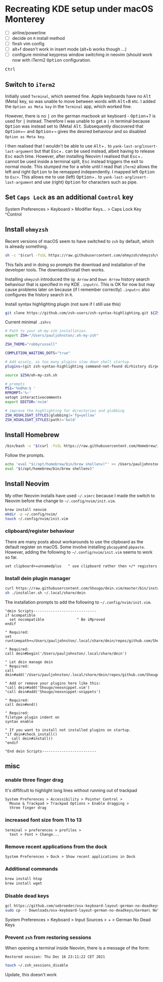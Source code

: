 # Recreating KDE setup under macOS Monterey

- [ ] airline/powerline
- [ ] decide on `R` install method
- [ ] finsh vim config
- [ ] alt+f doesn't work in insert mode (alt+b works though ...)
- [ ] configure minimal keypress window switching in neovim (should work now with iTerm2 <kbd>Option</kbd> configuration.

<kbd>Ctrl</kbd>

 

## Switch to `iTerm2`

Initially used `Terminal`, which seemed fine. Apple keyboards have no <kbd>Alt</kbd> (Meta) key, so was unable to move between words with <kbd>Alt</kbd>+<kbd>B</kbd> etc. I added the `Option as Meta key` in the `Terminal` app, which worked fine. 

However, there is no <kbd>|</kbd> on the german macbook air keyboard - <kbd>Option</kbd>+<kbd>7</kbd> is used for <kbd>|</kbd> instead. Therefore I was unable to get a `|` in terminal because <kbd>Option</kbd> was instead set to (Meta) <kbd>Alt</kbd>. Subsequently discovered that <kbd>Option</kbd>+<kbd>&#8592;</kbd> and <kbd>Option</kbd>+<kbd>&#8594;</kbd> gives the desired behaviour and so disabled `Option as Meta key`.

I then realised that I wouldn't be able to use <kbd>Alt</kbd>+<kbd>.</kbd> to `yank-last-arg`/`insert-last-argument` but that <kbd>Esc</kbd>+<kbd>.</kbd> can be used instead, albeit having to release <kbd>Esc</kbd> each time. However, after installing Neovim I realised that <kbd>Esc</kbd>+<kbd>.</kbd> cannot be used inside a terminal split, <kbd>Esc</kbd> instead triggers the exit to normal mode. This stumped me for a while until I read that `iTerm2` allows the left and right <kbd>Option</kbd> to be remapped independently. I mapped left <kbd>Option</kbd> to `Esc+`. This allows me to use (left) <kbd>Option</kbd>+<kbd>.</kbd> to `yank-last-arg`/`insert-last-argument` and use (right) <kbd>Option</kbd> for characters such as pipe.

## Set `Caps Lock` as an additional `Control` key

System Preferences > Keyboard >
  Modifier Keys... > Caps Lock Key ^Control

## Install `ohmyzsh`

Recent versions of macOS seem to have switched to `zsh` by default, which is already something.

```sh
sh -c "$(curl -fsSL https://raw.githubusercontent.com/ohmyzsh/ohmyzsh/master/tools/install.sh)"
```

This fails and in doing so prompts the download and installation of the developer tools. The downlaod/install then works.

Installing `ohmyzsh` introduced the `Up Arrow` and `Down Arrow` history search behaviour that is specified in my KDE `.inputrc`. This is OK for now but may cause problems later on because (if I remember correctly) `.inputrc` also configures the history search in `R`. 

Install syntax highlighting plugin (not sure if I still use this)

```sh
git clone https://github.com/zsh-users/zsh-syntax-highlighting.git ${ZSH_CUSTOM:-~/.oh-my-zsh/custom}/plugins/zsh-syntax-highlighting
```

Current minimal `.zshrc`

```sh
# Path to your oh-my-zsh installation.
export ZSH="/Users/pauljohnston/.oh-my-zsh"

ZSH_THEME="robbyrussell"

COMPLETION_WAITING_DOTS="true"

# Add wisely, as too many plugins slow down shell startup.
plugins=(git zsh-syntax-highlighting command-not-found dirhistory dirpersist)

source $ZSH/oh-my-zsh.sh

# prompts
PS1='%n@%m:$ '
RPROMPT='%~'
setopt interactivecomments
export EDITOR='nvim'

# improve the highlighting for directories and globbing
ZSH_HIGHLIGHT_STYLES[globbing]='fg=yellow'
ZSH_HIGHLIGHT_STYLES[path]='bold'
```


## Install Homebrew

```sh
/bin/bash -c "$(curl -fsSL https://raw.githubusercontent.com/Homebrew/install/HEAD/install.sh)"
```

Follow the prompts.

```sh
echo 'eval "$(/opt/homebrew/bin/brew shellenv)"' >> /Users/pauljohnston/.zprofile
eval "$(/opt/homebrew/bin/brew shellenv)"
```

## Install Neovim

My other Neovim installs have used `~/.vimrc` because I made the switch to Neovim before the change to `~/.config/nvim/init.vim`.

```sh
brew install neovim
mkdir -p ~/.config/nvim/
touch ~/.config/nvim/init.vim
```

### clipboard/register behaviour

There are many posts about workarounds to use the clipboard as the default register on macOS. Some involve installing `pbcopy`and `pbpaste`. However, adding the following to `~/.config/nvim/init.vim` seems to work so far.

```
set clipboard+=unnamedplus   " use clipboard rather then +/* registers
```

### Install dein plugin manager

```sh
curl https://raw.githubusercontent.com/Shougo/dein.vim/master/bin/installer.sh > installer.sh
sh ./installer.sh ~/.local/share/dein
```

The installation prompts to add the following to `~/.config/nvim/init.vim`.

```
"dein Scripts-----------------------------
if &compatible
  set nocompatible               " Be iMproved
endif

" Required:
set runtimepath+=/Users/pauljohnston/.local/share/dein/repos/github.com/Shougo/dein.vim

" Required:
call dein#begin('/Users/pauljohnston/.local/share/dein')

" Let dein manage dein
" Required:
call dein#add('/Users/pauljohnston/.local/share/dein/repos/github.com/Shougo/dein.vim')

" Add or remove your plugins here like this:
"call dein#add('Shougo/neosnippet.vim')
"call dein#add('Shougo/neosnippet-snippets')

" Required:
call dein#end()

" Required:
filetype plugin indent on
syntax enable

" If you want to install not installed plugins on startup.
"if dein#check_install()
"  call dein#install()
"endif

"End dein Scripts-------------------------
```


## misc

### enable three finger drag

It's diffifcult to highlight long lines without running out of trackpad

```
System Preferences > Accessibility > Pointer Control >
  Mouse & Trackpad > Trackpad Options > Enable dragging >
  three finger drag
```

### increased font size from 11 to 13

```
terminal > preferences > profiles >
  text > Font > Change...
```

### Remove recent applications from the dock

```
System Preferences > Dock > Show recent applications in Dock
```

### Additional commands

```sh
brew install htop
brew install wget
```

### Disable dead keys

```sh
gcl https://github.com/sebroeder/osx-keyboard-layout-german-no-deadkeys.git
sudo cp -r Downloads/osx-keyboard-layout-german-no-deadkeys/German\ No\ Deadkeys.bundle /Library/Keyboard\ Layouts
```

System Preferences > Keyboard > Input Sources > + > German No Dead Keys

### Prevent `zsh` from restoring sessions

When opening a terminal inside Neovim, there is a message of the form:

```
Restored session: Thu Dec 16 23:11:22 CET 2021
```

```sh
touch ~/.zsh_sessions_disable
```

Update, this doesn't work




